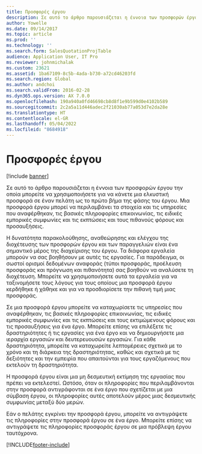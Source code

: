 ```yaml
---
title: Προσφορές έργου
description: Σε αυτό το άρθρο παρουσιάζεται η έννοια των προσφορών έργου την οποία μπορείτε να χρησιμοποιήσετε για να κάνετε μια ελκυστική προσφορά σε έναν πελάτη ως το πρώτο βήμα της φάσης του έργου. Μια προσφορά έργου μπορεί να περιλαμβάνει τα στοιχεία και τις υπηρεσίες που αναφέρθηκαν, τις βασικές πληροφορίες επικοινωνίας, τις ειδικές εμπορικές συμφωνίες και τις εκπτώσεις και τους πιθανούς φόρους και προσαυξήσεις.
author: Yowelle
ms.date: 09/14/2017
ms.topic: article
ms.prod: ''
ms.technology: ''
ms.search.form: SalesQuotationProjTable
audience: Application User, IT Pro
ms.reviewer: johnmichalak
ms.custom: 23621
ms.assetid: 1ba67109-8c5b-4ada-b730-a72cd46203fd
ms.search.region: Global
ms.author: andchoi
ms.search.validFrom: 2016-02-28
ms.dyn365.ops.version: AX 7.0.0
ms.openlocfilehash: 190a940a0fd46698cb8d8f1e9b599d0e4102b589
ms.sourcegitcommit: 2c2a5a11d446adec2f21030ab77a053d7e2da28e
ms.translationtype: HT
ms.contentlocale: el-GR
ms.lasthandoff: 05/04/2022
ms.locfileid: "8684918"
---
```

# <a name="project-quotations"></a>Προσφορές έργου

[!include [banner](../includes/banner.md)]

Σε αυτό το άρθρο παρουσιάζεται η έννοια των προσφορών έργου την οποία μπορείτε να χρησιμοποιήσετε για να κάνετε μια ελκυστική προσφορά σε έναν πελάτη ως το πρώτο βήμα της φάσης του έργου. Μια προσφορά έργου μπορεί να περιλαμβάνει τα στοιχεία και τις υπηρεσίες που αναφέρθηκαν, τις βασικές πληροφορίες επικοινωνίας, τις ειδικές εμπορικές συμφωνίες και τις εκπτώσεις και τους πιθανούς φόρους και προσαυξήσεις. 

Η δυνατότητα παρακολούθησης, αναθεώρησης και ελέγχου της διοχέτευσης των προσφορών έργου και των παραγγελιών είναι ένα σημαντικό μέρος της διαχείρισης του έργου. Τα διάφορα εργαλεία μπορούν να σας βοηθήσουν με αυτές τις εργασίες. Για παράδειγμα, οι σωστοί ορισμοί δεδομένων αναφοράς (τύποι προσφοράς, προέλευση προσφοράς και πρόγνωση και πιθανότητα) σας βοηθούν να αναλύσετε τη διοχέτευση. Μπορείτε να χρησιμοποιήσετε αυτά τα εργαλεία για να ταξινομήσετε τους λόγους για τους οποίους μια προσφορά έργου κερδήθηκε ή χάθηκε και για να προσδιορίσετε την πιθανή τιμή μιας προσφοράς. 

Σε μια προσφορά έργου μπορείτε να καταχωρίσετε τις υπηρεσίες που αναφέρθηκαν, τις βασικές πληροφορίες επικοινωνίας, τις ειδικές εμπορικές συμφωνίες και τις εκπτώσεις και τους εκτιμώμενους φόρους και τις προσαυξήσεις για ένα έργο. Μπορείτε επίσης να επιλέξετε τις δραστηριότητες ή τις εργασίες για ένα έργο και να δημιουργήσετε μια ιεραρχία εργασιών και δευτερευουσών εργασιών. Για κάθε δραστηριότητα, μπορείτε να καταχωρείτε λεπτομέρειες σχετικά με το χρόνο και τη διάρκεια της δραστηριότητας, καθώς και σχετικά με τις δεξιότητες και την εμπειρία που απαιτούνται για τους εργαζόμενους που εκτελούν τη δραστηριότητα. 

Η προσφορά έργου είναι μια μη δεσμευτική εκτίμηση της εργασίας που πρέπει να εκτελεστεί. Ωστόσο, όταν οι πληροφορίες που περιλαμβάνονται στην προσφορά αντιγράφονται σε ένα έργο που σχετίζεται με μια σύμβαση έργου, οι πληροφορίες αυτές αποτελούν μέρος μιας δεσμευτικής συμφωνίας μεταξύ δύο μερών. 

Εάν ο πελάτης εγκρίνει την προσφορά έργου, μπορείτε να αντιγράψετε τις πληροφορίες στην προσφορά έργου σε ένα έργο. Μπορείτε επίσης να αντιγράψετε τις πληροφορίες προσφοράς έργου σε μια πρόβλεψη έργου ταυτόχρονα.





[!INCLUDE[footer-include](../includes/footer-banner.md)]